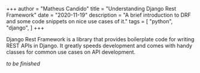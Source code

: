 +++
author = "Matheus Candido"
title = "Understanding Django Rest Framework"
date = "2020-11-19"
description = "A brief introduction to DRF and some code snippets on nice use cases of it."
tags = [
    "python",
    "django",
]
+++

Django Rest Framework is a library that provides boilerplate code for writing REST APIs in Django. It greatly speeds development and comes with handy classes for common use cases on API development.

_to be finished_